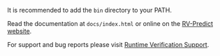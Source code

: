 It is recommended to add the `bin` directory to your PATH.

Read the documentation at `docs/index.html` or  online on the
[RV-Predict website](http://runtimeverification.com/predict/docs).

For support and bug reports please visit
[Runtime Verification Support](http://runtimeverification.com/support).

